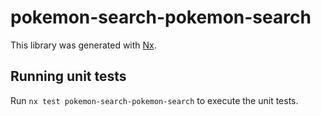 # pokemon-search-pokemon-search

This library was generated with [Nx](https://nx.dev).

## Running unit tests

Run `nx test pokemon-search-pokemon-search` to execute the unit tests.

